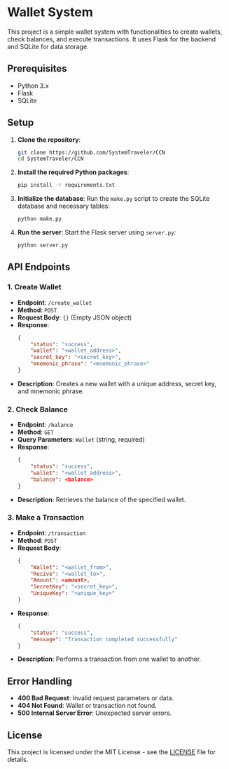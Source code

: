 # Wallet System

This project is a simple wallet system with functionalities to create wallets, check balances, and execute transactions. It uses Flask for the backend and SQLite for data storage.

## Prerequisites

- Python 3.x
- Flask
- SQLite

## Setup

1. **Clone the repository**:
    ```bash
    git clone https://github.com/SystemTraveler/CCN
    cd SystemTraveler/CCN
    ```

2. **Install the required Python packages**:
    ```bash
    pip install -r requirements.txt
    ```

3. **Initialize the database**:
    Run the `make.py` script to create the SQLite database and necessary tables:
    ```bash
    python make.py
    ```

4. **Run the server**:
    Start the Flask server using `server.py`:
    ```bash
    python server.py
    ```

## API Endpoints

### 1. Create Wallet

- **Endpoint**: `/create_wallet`
- **Method**: `POST`
- **Request Body**: `{}` (Empty JSON object)
- **Response**:
    ```json
    {
        "status": "success",
        "wallet": "<wallet_address>",
        "secret_key": "<secret_key>",
        "mnemonic_phrase": "<mnemonic_phrase>"
    }
    ```
- **Description**: Creates a new wallet with a unique address, secret key, and mnemonic phrase.

### 2. Check Balance

- **Endpoint**: `/balance`
- **Method**: `GET`
- **Query Parameters**: `Wallet` (string, required)
- **Response**:
    ```json
    {
        "status": "success",
        "wallet": "<wallet_address>",
        "balance": <balance>
    }
    ```
- **Description**: Retrieves the balance of the specified wallet.

### 3. Make a Transaction

- **Endpoint**: `/transaction`
- **Method**: `POST`
- **Request Body**:
    ```json
    {
        "Wallet": "<wallet_from>",
        "Recive": "<wallet_to>",
        "Amount": <amount>,
        "SecretKey": "<secret_key>",
        "UniqueKey": "<unique_key>"
    }
    ```
- **Response**:
    ```json
    {
        "status": "success",
        "message": "Transaction completed successfully"
    }
    ```
- **Description**: Performs a transaction from one wallet to another.

## Error Handling

- **400 Bad Request**: Invalid request parameters or data.
- **404 Not Found**: Wallet or transaction not found.
- **500 Internal Server Error**: Unexpected server errors.

## License

This project is licensed under the MIT License - see the [LICENSE](LICENSE) file for details.
